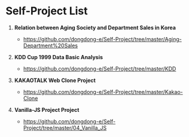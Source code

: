 # **Self-Project List**

1. **Relation between Aging Society and Department Sales in Korea**
   - https://github.com/dongdong-e/Self-Project/tree/master/Aging-Department%20Sales
2. **KDD Cup 1999 Data Basic Analysis**
   - https://github.com/dongdong-e/Self-Project/tree/master/KDD

3. **KAKAOTALK Web Clone Project**
   - https://github.com/dongdong-e/Self-Project/tree/master/Kakao-Clone
4. **Vanilla-JS Project Project**
   -  https://github.com/dongdong-e/Self-Project/tree/master/04_Vanilla_JS 